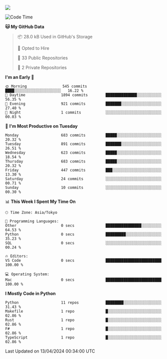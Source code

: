 ![](https://komarev.com/ghpvc/?username=kitagawa-hr)

<!--START_SECTION:waka-->
![Code Time](http://img.shields.io/badge/Code%20Time-803%20hrs%208%20mins-blue)

**🐱 My GitHub Data** 

> 📦 28.0 kB Used in GitHub's Storage 
 > 
> 💼 Opted to Hire
 > 
> 📜 33 Public Repositories 
 > 
> 🔑 2 Private Repositories 
 > 
**I'm an Early 🐤** 

```text
🌞 Morning                545 commits         ████░░░░░░░░░░░░░░░░░░░░░   16.22 % 
🌆 Daytime                1894 commits        ██████████████░░░░░░░░░░░   56.35 % 
🌃 Evening                921 commits         ███████░░░░░░░░░░░░░░░░░░   27.40 % 
🌙 Night                  1 commits           ░░░░░░░░░░░░░░░░░░░░░░░░░   00.03 % 
```
📅 **I'm Most Productive on Tuesday** 

```text
Monday                   683 commits         █████░░░░░░░░░░░░░░░░░░░░   20.32 % 
Tuesday                  891 commits         ███████░░░░░░░░░░░░░░░░░░   26.51 % 
Wednesday                623 commits         █████░░░░░░░░░░░░░░░░░░░░   18.54 % 
Thursday                 683 commits         █████░░░░░░░░░░░░░░░░░░░░   20.32 % 
Friday                   447 commits         ███░░░░░░░░░░░░░░░░░░░░░░   13.30 % 
Saturday                 24 commits          ░░░░░░░░░░░░░░░░░░░░░░░░░   00.71 % 
Sunday                   10 commits          ░░░░░░░░░░░░░░░░░░░░░░░░░   00.30 % 
```


📊 **This Week I Spent My Time On** 

```text
🕑︎ Time Zone: Asia/Tokyo

💬 Programming Languages: 
Other                    0 secs              ████████████████░░░░░░░░░   64.53 % 
Python                   0 secs              █████████░░░░░░░░░░░░░░░░   35.23 % 
SQL                      0 secs              ░░░░░░░░░░░░░░░░░░░░░░░░░   00.24 % 

🔥 Editors: 
VS Code                  0 secs              █████████████████████████   100.00 % 

💻 Operating System: 
Mac                      0 secs              █████████████████████████   100.00 % 
```

**I Mostly Code in Python** 

```text
Python                   11 repos            ████████░░░░░░░░░░░░░░░░░   31.43 % 
Makefile                 1 repo              █░░░░░░░░░░░░░░░░░░░░░░░░   02.86 % 
Rust                     1 repo              █░░░░░░░░░░░░░░░░░░░░░░░░   02.86 % 
F#                       1 repo              █░░░░░░░░░░░░░░░░░░░░░░░░   02.86 % 
TypeScript               1 repo              █░░░░░░░░░░░░░░░░░░░░░░░░   02.86 % 
```




 Last Updated on 13/04/2024 00:34:00 UTC
<!--END_SECTION:waka-->

